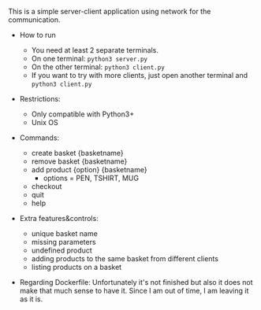 This is a simple server-client application using network for the communication.

 * How to run
 	- You need at least 2 separate terminals.
 	- On one terminal: `python3 server.py`
 	- On the other terminal: `python3 client.py`
 	- If you want to try with more clients, just open another terminal and `python3 client.py`

 * Restrictions:
 	- Only compatible with Python3+
 	- Unix OS

 * Commands:
	- create basket {basketname}
	- remove basket {basketname}
	- add product {option} {basketname}
		* options = PEN, TSHIRT, MUG
	- checkout
	- quit
	- help

 * Extra features&controls:
 	- unique basket name
 	- missing parameters
 	- undefined product
 	- adding products to the same basket from different clients
 	- listing products on a basket

 * Regarding Dockerfile: Unfortunately it's not finished but also it does not make that much sense to have it. Since I am out of time, I am leaving it as it is.